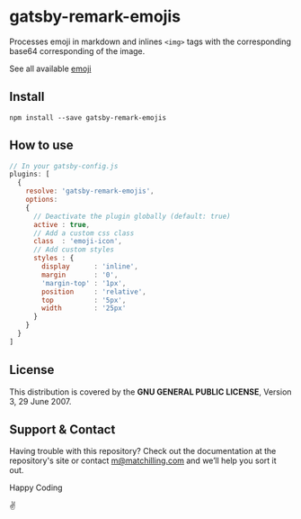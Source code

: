 # gatsby-remark-emojis

Processes emoji in markdown and inlines `<img>` tags with the corresponding base64 corresponding of the image.

See all available [emoji](emoji.md)

## Install

`npm install --save gatsby-remark-emojis`

## How to use

```javascript
// In your gatsby-config.js
plugins: [
  {
    resolve: 'gatsby-remark-emojis',
    options:
    {
      // Deactivate the plugin globally (default: true)
      active : true,
      // Add a custom css class
      class  : 'emoji-icon',
      // Add custom styles
      styles : {
        display      : 'inline',
        margin       : '0',
        'margin-top' : '1px',
        position     : 'relative',
        top          : '5px',
        width        : '25px'
      }
    }
  }
]
```

## License

This distribution is covered by the **GNU GENERAL PUBLIC LICENSE**, Version 3, 29 June 2007.

## Support & Contact

Having trouble with this repository? Check out the documentation at the repository's site or contact m@matchilling.com and we’ll help you sort it out.

Happy Coding

:v:
